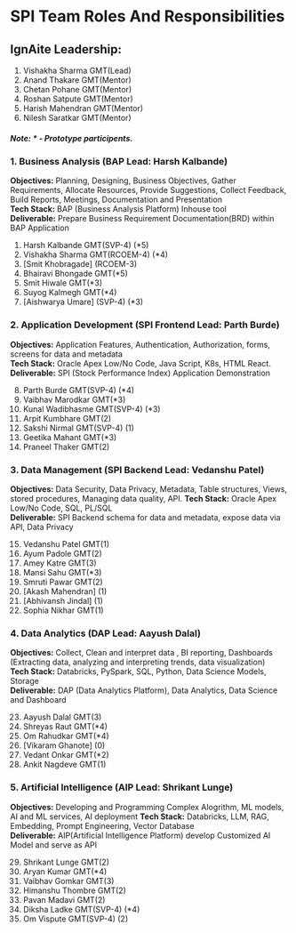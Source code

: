 # SPI Team Roles And Responsibilities
## IgnAite Leadership: 
1. Vishakha Sharma GMT(Lead)
2. Anand Thakare GMT(Mentor)
3. Chetan Pohane GMT(Mentor)
4. Roshan Satpute GMT(Mentor)
5. Harish Mahendran GMT(Mentor)
6. Nilesh Saratkar GMT(Mentor)

##### Note: * - Prototype participents.

### 1. Business Analysis (BAP Lead: Harsh Kalbande)
**Objectives:** Planning, Designing, Business Objectives, Gather Requirements, Allocate Resources, Provide Suggestions, Collect Feedback, Build Reports, Meetings, Documentation and Presentation <br>
**Tech Stack:** BAP (Business Analysis Platform) Inhouse tool <br>
**Deliverable:** Prepare Business Requirement Documentation(BRD) within BAP Application<br>

1. Harsh Kalbande GMT(SVP-4) (*5)
2. Vishakha Sharma GMT(RCOEM-4) (*4)
3. [Smit Khobragade] (RCOEM-3)
4. Bhairavi Bhongade GMT(*5)
5. Smit Hiwale GMT(*3)
6. Suyog Kalmegh GMT(*4)
7. [Aishwarya Umare] (SVP-4) (*3)

### 2. Application Development (SPI Frontend Lead: Parth Burde)
**Objectives:** Application Features, Authentication, Authorization, forms, screens for data and metadata<br>
**Tech Stack:** Oracle Apex Low/No Code, Java Script, K8s, HTML React.<br>
**Deliverable:** SPI (Stock Performance Index) Application Demonstration<br>

8. Parth Burde GMT(SVP-4) (*4)
9. Vaibhav Marodkar GMT(*3)
10. Kunal Wadibhasme GMT(SVP-4) (*3)
11. Arpit Kumbhare GMT(2)
12. Sakshi Nirmal GMT(SVP-4) (1)
13. Geetika Mahant GMT(*3)
14. Praneel Thaker GMT(2)

### 3. Data Management (SPI Backend Lead: Vedanshu Patel)
**Objectives:** Data Security, Data Privacy, Metadata, Table structures, Views, stored procedures, Managing data quality, API.
**Tech Stack:** Oracle Apex Low/No Code, SQL, PL/SQL<br>
**Deliverable:** SPI Backend schema for data and metadata, expose data via API, Data Privacy<br>

15. Vedanshu Patel GMT(1)
16. Ayum Padole GMT(2)
17. Amey Katre GMT(3)
18. Mansi Sahu GMT(*3)
19. Smruti Pawar GMT(2)
20. [Akash Mahendran] (1)
21. [Abhivansh Jindal] (1)
22. Sophia Nikhar GMT(1)

### 4. Data Analytics (DAP Lead: Aayush Dalal)
**Objectives:** Collect, Clean and interpret data , BI reporting, Dashboards (Extracting data, analyzing and interpreting trends, data visualization)<br>
**Tech Stack:** Databricks, PySpark, SQL, Python, Data Science Models, Storage<br>
**Deliverable:** DAP (Data Analytics Platform), Data Analytics, Data Science and Dashboard<br>

23. Aayush Dalal GMT(3)
24. Shreyas Raut GMT(*4)
25. Om Rahudkar GMT(*4)
26. [Vikaram Ghanote] (0)
27. Vedant Onkar GMT(*2)
28. Ankit Nagdeve GMT(1)
  
### 5. Artificial Intelligence (AIP Lead: Shrikant Lunge)
**Objectives:** Developing and Programming Complex Alogrithm, ML models, AI and ML services, AI deployment 
**Tech Stack:** Databricks, LLM, RAG, Embedding, Prompt Engineering, Vector Database<br>
**Deliverable:** AIP(Artificial Intelligence Platform) develop Customized AI Model and serve as API<br>

29. Shrikant Lunge GMT(2)
30. Aryan Kumar GMT(*4)
31. Vaibhav Gomkar GMT(3)
32. Himanshu Thombre GMT(2)
33. Pavan Madavi GMT(2)
34. Diksha Ladke GMT(SVP-4) (*4)
35. Om Vispute GMT(SVP-4) (2)
